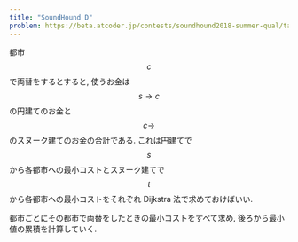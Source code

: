 ```yaml
---
title: "SoundHound D"
problem: https://beta.atcoder.jp/contests/soundhound2018-summer-qual/tasks/soundhound2018_summer_qual_d
---
```

都市 $$ c $$ で両替をするとすると, 使うお金は $$ s \rightarrow c $$ の円建てのお金と $$ c \rightarrow $$ のスヌーク建てのお金の合計である. これは円建てで $$ s $$ から各都市への最小コストとスヌーク建てで $$ t $$ から各都市への最小コストをそれぞれ Dijkstra 法で求めておけばいい.

都市ごとにその都市で両替をしたときの最小コストをすべて求め, 後ろから最小値の累積を計算していく.

